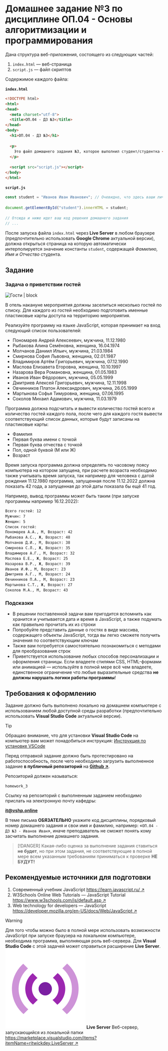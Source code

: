 <!-- @include: ./includes/_disclaimer.md -->

# Домашнее задание №3 по дисциплине ОП.04 - Основы алгоритмизации и программирования

Дана структура веб-приложения, состоящего из следующих частей:

1. `index.html` — веб-страница
2. `script.js` — файл скриптов

Содержимое каждого файла:

**`index.html`**

```html
<!DOCTYPE html>
<html>
<head>
  <meta charset="utf-8">
  <title>ОП.04 - ДЗ №3</title>
</head>
<body>
  <h1>ОП.04 - ДЗ №3</h1>

  <p>
    Это файл домашнего задания №3, которое выполнил студент/студентка <strong id="student">ФИО</strong> в рамках изучения дисциплины ОП.04 - Основы алгоритмизации и программирования.
  </p>

  <script src="script.js"></script>
</body>
</html>
```

**`script.js`**

```js
const student = "Иванов Иван Иванович"; // Очевидно, что здесь ваши личные Фамилия, Имя и Отчество

document.getElementById("student").innerHTML = student;

// Отсюда и ниже идет ваш код решения домашнего задания
// ...
```

После запуска файла `index.html` через **Live Server** в любом браузере (предпочтительно использовать **Google Chrome** актуальной версии), должна открыться страница на которую автоматически интерполируется значение константы `student`, содержащей _Фамилию, Имя и Отчество_ студента.

## Задание

### Задача о приветствии гостей

![Гости | block](https://img.freepik.com/free-vector/hotel-reception-cartoon-background_1284-23534.jpg)

В отель накануне мероприятия должны заселиться несколько гостей по списку. Для каждого из гостей необходимо подготовить именные пластиковые карты доступа на территорию мероприятия.

Реализуйте программу на языке JavaScript, которая принимает на вход следующий список пользователей:

- Пономарев Андрей Алексеевич, мужчина, 11.12.1980
- Рыбакова Алина Семёновна, женщина, 16.04.1974
- Молчанов Даниил Ильич, мужчина, 21.03.1984
- Смирнова София Львовна, женщина, 02.01.1987
- Владимиров Артём Григорьевич, мужчина, 07.12.1990
- Маслова Елизавета Егоровна, женщина, 10.10.1997
- Назарова Вера Романовна, женщина, 01.05.1983
- Иванов Иван Фёдорович, мужчина, 05.05.1999
- Дмитриев Алексей Григорьевич, мужчина, 12.11.1998
- Овчинников Платон Александрович, мужчина, 26.05.1999
- Мартынова Софья Тимуровна, женщина, 07.06.1995
- Соколов Михаил Адамович, мужчина, 11.03.1979

Программа должна подсчитать и вывести количество гостей всего и количество гостей каждого пола, после чего для каждого гостя вывести соответствующий список данных, которые будут записаны на пластиковые карты:

- Фамилия
- Первая буква имени с точкой
- Первая буква отчества с точкой
- Пол, одной буквой (М или Ж)
- Возраст

Время запуска программа должна определять по часовому поясу компьютера на котором запущена, при расчете возраста необходимо также учитывать время запуска, так например для человека с датой рождения 11.12.1980 программа, запущенная после 11.12.2022 должна показать 42 года, а запущенная до этой даты показала бы ещё 41 год.

Например, вывод программы может быть таким (при запуске программы например 16.12.2022):

```txt
Всего гостей: 12
Мужчин: 7
Женщин: 5
Список гостей:
Пономарев А.А., М, Возраст: 42
Рыбакова А.С., Ж, Возраст: 48
Молчанов Д.И., М, Возраст: 38
Смирнова С.Л., Ж, Возраст: 35
Владимиров А.Г., М, Возраст: 32
Маслова Е.Е., Ж, Возраст: 25
Назарова В.Р., Ж, Возраст: 39
Иванов И.Ф., М, Возраст: 23
Дмитриев А.Г., М, Возраст: 24
Овчинников П.А., М, Возраст: 23
Мартынова С.Т., Ж, Возраст: 27
Соколов М.А., М, Возраст: 43
```

### Подсказки

- В решении поставленной задачи вам пригодится вспомнить как хранится и учитывается дата и время в JavaScript, а также подумать как правильно прочитать их из строки
- Попробуйте представить данные о гостях в виде массива, содержащего объекты JavaScript, тогда вы легко сможете получить значения по соответствующим ключам
- Также вам потребуется самостоятельно познакомиться с методами для преобразования строк
- Приветствуется использование любых способов персонализации и оформления страницы. Если владеете стилями CSS, HTML-формами или анимацией — используйте в полной мере всё чем владеете, единственное ограничение что любые выразительные средства __не должны нарушать логики работы программы__!

## Требования к оформлению

Задание должно быть выполнено локально на домашнем компьютере с использованием любой доступной среды разработки (предпочтительно использовать **Visual Studio Code** актуальной версии).

> [!TIP]
> Обращаю внимание, что для установки **Visual Studio Code** на компьютер вам может понадобиться инструкция: [Инструкция по установке VSCode](/disciplines/manuals/vscode_manual.md)

Перед отправкой задание должно быть протестировано на работоспособность, после чего необходимо загрузить выполненное задание __в публичный репозиторий__ на [__Github ↗__](https://github.com/).

Репозиторий должен называться:

`homework_3`

Ссылку на репозиторий с выполненным заданием необходимо прислать на электронную почту кафедры:

**it@vshp.online**

В теме письма **ОБЯЗАТЕЛЬНО** укажите код дисциплины, порядковый номер домашнего задания и свои имя и фамилию, например: «`ОП.04 - ДЗ №3 - Иванов Иван`», иначе преподаватель не сможет понять кому засчитать выполнение домашнего задания.

> [!DANGER]
> Какая-либо оценка за выполнение задания ставиться __не будет__, но при этом задания, не соответствующие в полной мере всем указанным требованиям приниматься к проверке __НЕ БУДУТ!__

## Рекомендуемые источники для подготовки

1. Современный учебник JavaScript
[https://learn.javascript.ru/ ↗](https://learn.javascript.ru/)
2. W3Schools Online Web Tutorials — JavaScript Tutorial
[https://www.w3schools.com/js/default.asp ↗](https://www.w3schools.com/js/default.asp)
3. Web technology for developers — JavaScript
[https://developer.mozilla.org/en-US/docs/Web/JavaScript ↗](https://developer.mozilla.org/en-US/docs/Web/JavaScript)

> [!WARNING]
> Для того чтобы можно было в полной мере использовать возможности JavaScript при запуске браузера на локальном компьютере, необходима программа, выполняющая роль веб-сервера. Для **Visual Studio Code** с этой задачей может справиться расширение **Live Server**.
> ![live_server_logo | 100x0](./img/live_server_logo.png)
> **Live Server**
> Веб-сервер, запускающийся из локальной папки
> [https://marketplace.visualstudio.com/items?itemName=ritwickdey.LiveServer ↗](https://marketplace.visualstudio.com/items?itemName=ritwickdey.LiveServer)
